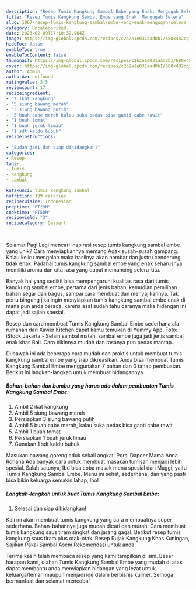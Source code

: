 ```yaml
---
description: "Resep Tumis Kangkung Sambal Embe yang Enak, Mengugah Selera"
title: "Resep Tumis Kangkung Sambal Embe yang Enak, Mengugah Selera"
slug: 1967-resep-tumis-kangkung-sambal-embe-yang-enak-mengugah-selera
category: Uncategorized
date: 2023-02-09T17:10:32.964Z
image: https://img-global.cpcdn.com/recipes/c2b2a1e031aad8b1/680x482cq70/tumis-kangkung-sambal-embe-foto-resep-utama.jpg
hideToc: false
enableToc: true
enableTocContent: false
thumbnail: https://img-global.cpcdn.com/recipes/c2b2a1e031aad8b1/680x482cq70/tumis-kangkung-sambal-embe-foto-resep-utama.jpg
cover: https://img-global.cpcdn.com/recipes/c2b2a1e031aad8b1/680x482cq70/tumis-kangkung-sambal-embe-foto-resep-utama.jpg
author: Admin
authorAv: notfound
ratingvalue: 3.5
reviewcount: 17
recipeingredient:
- "2 ikat kangkung"
- "5 siung bawang merah"
- "3 siung bawang putih"
- "5 buah cabe merah kalau suka pedas bisa ganti cabe rawit"
- "1 buah tomat"
- "1 buah jeruk limau"
- "1 sdt kaldu bubuk"
recipeinstructions:

- "Sudah jadi dan siap dihidangkan!"
categories:
- Resep
tags:
- tumis
- kangkung
- sambal

katakunci: tumis kangkung sambal 
nutrition: 199 calories
recipecuisine: Indonesian
preptime: "PT29M"
cooktime: "PT58M"
recipeyield: "3"
recipecategory: Dessert

---
```



Selamat Pagi Lagi mencari inspirasi resep tumis kangkung sambal embe yang unik? Cara menyiapkannya memang Agak susah-susah gampang. Kalau keliru mengolah maka hasilnya akan hambar dan justru cenderung tidak enak. Padahal tumis kangkung sambal embe yang enak seharusnya memiliki aroma dan cita rasa yang dapat memancing selera kita.


Banyak hal yang sedikit bisa mempengaruhi kualitas rasa dari tumis kangkung sambal embe, pertama dari jenis bahan, kemudian pemilihan bahan segar dan bagus, sampai cara membuat dan menyajikannya. Tak perlu bingung jika ingin menyiapkan tumis kangkung sambal embe enak di mana pun anda berada, karena asal sudah tahu caranya maka hidangan ini dapat jadi sajian spesial.

Resep dan cara membuat Tumis Kangkung Sambal Embe sederhana ala rumahan dari Xavier Kitchen dapat kamu temukan di Yummy App. Foto: iStock Jakarta - Selain sambal matah, sambal embe juga jadi jenis sambal enak khas Bali. Cara bikinnya mudah dan rasanya pun pedas mantap.


Di bawah ini ada beberapa cara mudah dan praktis untuk membuat tumis kangkung sambal embe yang siap dikreasikan. Anda bisa membuat Tumis Kangkung Sambal Embe menggunakan 7 bahan dan 0 tahap pembuatan. Berikut ini langkah-langkah untuk membuat hidangannya.

<!--inarticleads1-->

##### Bahan-bahan dan bumbu yang harus ada dalam pembuatan Tumis Kangkung Sambal Embe:

1. Ambil 2 ikat kangkung
1. Ambil 5 siung bawang merah
1. Persiapkan 3 siung bawang putih
1. Ambil 5 buah cabe merah, kalau suka pedas bisa ganti cabe rawit
1. Ambil 1 buah tomat
1. Persiapkan 1 buah jeruk limau
1. Gunakan 1 sdt kaldu bubuk


Masukan bawang goreng aduk sekali angkat. Porsi Dapoer Mama Anna Rohana Ada banyak cara untuk membuat masakan tumisan menjadi lebih spesial. Salah satunya, Ibu bisa coba masak menu spesial dari Maggi, yaitu Tumis Kangkung Sambal Embe. Menu ini sehat, sederhana, dan yang pasti bisa bikin keluarga semakin lahap, lho! 

<!--inarticleads2-->

##### Langkah-langkah untuk buat Tumis Kangkung Sambal Embe:


1. Selesai dan siap dihidangkan!

Kali ini akan membuat tumis kangkung yang cara membuatnya super sederhana. Bahan-bahannya juga mudah dicari dan murah. Cara membuat tumis kangkung saus tiram singkat dan jarang gagal. Berikut resep tumis kangkung saus tiram plus otak-otak. Resep Rujak Kangkung Khas Kuningan, Sajikan Pakai Sambal Asem Rekomendasi untuk anda. 

Terima kasih telah membaca resep yang kami tampilkan di sini. Besar harapan kami, olahan Tumis Kangkung Sambal Embe yang mudah di atas dapat membantu anda menyiapkan hidangan yang lezat untuk keluarga/teman maupun menjadi ide dalam berbisnis kuliner. Semoga bermanfaat dan selamat mencoba!
